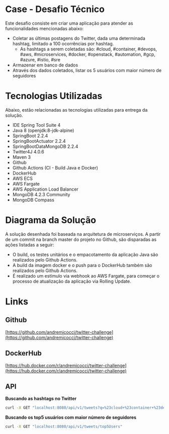 # Case - Desafio Técnico

Este desafio consiste em criar uma aplicação para atender as funcionalidades mencionadas abaixo:
- Coletar as últimas postagens do Twitter, dada uma determinada hashtag, limitado a 100 ocorrências por hashtag.
	- As hashtags a serem coletadas são: #cloud, #container, #devops, #aws, #microservices, #docker, #openstack, #automation, #gcp, #azure, #istio, #sre
- Armazenar em banco de dados
- Através dos dados coletados, listar os 5 usuários com maior número de seguidores

# Tecnologias Utilizadas
Abaixo, estão relacionadas as tecnologias utilizadas para entrega da solução.
- IDE Spring Tool Suite 4
- Java 8 (openjdk:8-jdk-alpine)
- SpringBoot 2.2.4
- SpringBootActuator 2.2.4
- SpringBootDataMongoDB 2.2.4
- Twitter4J 4.0.6
- Maven 3
- Github
- Github Actions (CI - Build Java e Docker)
- DockerHub
- AWS ECS
- AWS Fargate
- AWS Application Load Balancer
- MongoDB 4.2.3 Community
- MongoDB Compass

# Diagrama da Solução
A solução desenhada foi baseada na arquitetura de microserviços. 
A partir de um commit na branch master do projeto no Github, são disparadas as ações listadas a seguir:
- O build, os testes unitários e o empacotamento da aplicação Java são realizados pelo Github Actions. 
 - A build da imagem docker e o push para o DockerHub também são realizados pelo Github Actions.
 - É realizado um estímulo via webhook ao AWS Fargate, para começar o processo de atualização da aplicação via Rolling Update.

# Links
## Github
[https://github.com/andremicocci/twitter-challenge](https://github.com/andremicocci/twitter-challenge)

## DockerHub
[https://hub.docker.com/r/andremicocci/twitter-challenge](https://hub.docker.com/r/andremicocci/twitter-challenge)

## API
**Buscando as hashtags no Twitter**
```sh
curl -X GET "localhost:8080/api/v1/tweets?q=%23cloud+%23container+%23devops+%23aws+%23microservices+%23docker+%23openstack+%23automation+%23gcp+%23azure+%23istio+%23sre"
```

**Buscando os top5 usuários com maior número de seguidores**
```sh
curl -X GET "localhost:8080/api/v1/tweets/top5Users"
```